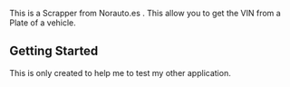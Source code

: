 This is a Scrapper from Norauto.es . This allow you to get the VIN from a Plate of a vehicle.

## Getting Started

This is only created to help me to test my other application.
